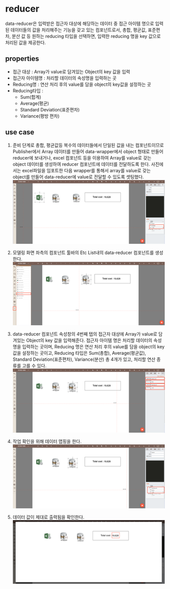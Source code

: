 # reducer

data-reducer은 입력받은 접근자 대상에 해당하는 데이터 중 접근 아이템 명으로 입력된 데이터들의 값을 처리해주는 기능을 갖고 있는 컴포넌트로서, 총합, 평균값, 표준편차, 분산 값 등 원하는 reducing 타입을 선택하면, 입력한 reducing 명을 key 값으로 처리된 값을 제공한다.

## properties

- 접근 대상 : Array가 value로 담겨있는 Object의 key 값을 입력
- 접근자 아이템명 : 처리할 데이터의 속성명을 입력하는 곳
- Reducing명 : 연산 처리 후의 value를 담을 object의 key값을 설정하는 곳
- Reducing타입 : 
  - Sum(합계)
  - Average(평균)
  - Standard Deviation(표준편차)
  - Variance(평방 편차)

## use case

1. 준비 단계로 총합, 평균값등 복수의 데이터들에서 단일된 값을 내는 컴포넌트이므로 Publisher에서 Array 데이터를 만들어 data-wrapper에서 object 형태로 만들어 reducer에 보내거나, excel 컴포넌트 등을 이용하여 Array를 value로 갖는 object 데이터를 생성하여 reducer 컴포넌트에 데이터를 전달하도록 한다.
   사진에서는 excel파일을 임포트한 다음 wrapper를 통해서 array를 value로 갖는 object를 만들어 data-reducer에 value로 전달할 수 있도록 셋팅했다.
   ![array 형식 데이터][data_reducer_1]

1. 모델링 화면 좌측의 컴포넌트 툴바의 Etc List내의 data-reducer 컴포넌트를 생성한다.
   ![reducer 생성][data_reducer_2]

1. data-reducer 컴포넌트 속성창의 4번째 탭의 접근자 대상에 Array가 value로 담겨있는 Object의 key 값을 입력해준다. 접근자 아이템 명은 처리할 데이터의 속성명을 입력하는 곳이며, Reducing 명은 연산 처리 후의 value를 담을 object의 key값을 설정하는 곳이고, Reducing 타입은 Sum(총합), Average(평균값), Standard Deviation(표준편차), Variance(분산) 총 4개가 있고, 처리할 연산 종류를 고를 수 있다.
   ![data reducer의 key 값 입력][data_reducer_3]

1. 작업 확인을 위해 데이터 맵핑을 한다.
   ![data reducer의 값 확인 ][data_reducer_4]

1. 데이터 값이 제대로 출력됨을 확인한다.
   ![data reducer 출력 확인][data_reducer_5]

[data_reducer_1]: ../images/data_reducer_1.png
[data_reducer_2]: ../images/data_reducer_2.png
[data_reducer_3]: ../images/data_reducer_3.png
[data_reducer_4]: ../images/data_reducer_4.png
[data_reducer_5]: ../images/data_reducer_5.png
